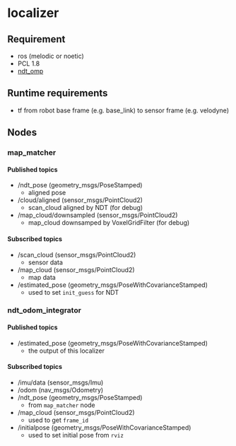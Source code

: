 # localizer

## Requirement
- ros (melodic or noetic)
- PCL 1.8
- [ndt_omp](https://github.com/koide3/ndt_omp)

## Runtime requirements
- tf from robot base frame (e.g. base_link) to sensor frame (e.g. velodyne)

## Nodes
### map_matcher
#### Published topics
- /ndt_pose (geometry_msgs/PoseStamped)
  - aligned pose
- /cloud/aligned (sensor_msgs/PointCloud2)
  - scan_cloud aligned by NDT (for debug)
- /map_cloud/downsampled (sensor_msgs/PointCloud2)
  - map_cloud downsamped by VoxelGridFilter (for debug)
#### Subscribed topics
- /scan_cloud (sensor_msgs/PointCloud2)
  - sensor data
- /map_cloud (sensor_msgs/PointCloud2)
  - map data
- /estimated_pose (geometry_msgs/PoseWithCovarianceStamped)
  - used to set `init_guess` for NDT 

### ndt_odom_integrator
#### Published topics
- /estimated_pose (geometry_msgs/PoseWithCovarianceStamped)
  - the output of this localizer
#### Subscribed topics
- /imu/data (sensor_msgs/Imu)
- /odom (nav_msgs/Odometry)
- /ndt_pose (geometry_msgs/PoseStamped)
  - from `map_matcher` node
- /map_cloud (sensor_msgs/PointCloud2)
  - used to get `frame_id`
- /initialpose (geometry_msgs/PoseWithCovarianceStamped)
  - used to set initial pose from `rviz`
